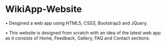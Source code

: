 # WikiApp-Website

•	Desgined a web app using HTML5, CSS3, Bootstrap3 and JQuery. 

•	This website is designed from scratch with an idea of the latest web app as it consists of Home, Feedback, Gallery, FAQ and Contact sections.




